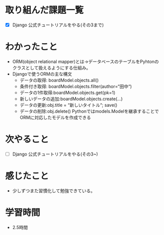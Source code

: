# 取り組んだ課題一覧

- [x]  Django 公式チュートリアルをやる(その3まで)

# わかったこと

- ORM(object relational mapper)とは→データベースのテーブルをPyhtonのクラスとして扱えるようにする仕組み。
- Djangoで使うORMの主な構文
    - データの取得: boardModel.objects.all()
    - 条件付き取得: boardModel.objects.filter(author=“田中“)
    - データの1件取得:boardModel.objects.get(pk=1)
    - 新しいデータの追加:boardModel.objects.create(…)
    - データの更新:obj.title = “新しいタイトル“; save()
    - データの削除:obj.delete()
Pythonではmodels.Modelを継承することでORMに対応したモデルを作成できる

# 次やること

- [ ] Django 公式チュートリアルをやる(その3~)

# 感じたこと

- 少しずつまた習慣化して勉強できている。

# 学習時間

- 2.5時間